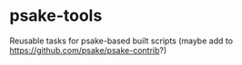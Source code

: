 psake-tools
=======================

Reusable tasks for psake-based built scripts (maybe add to https://github.com/psake/psake-contrib?)

